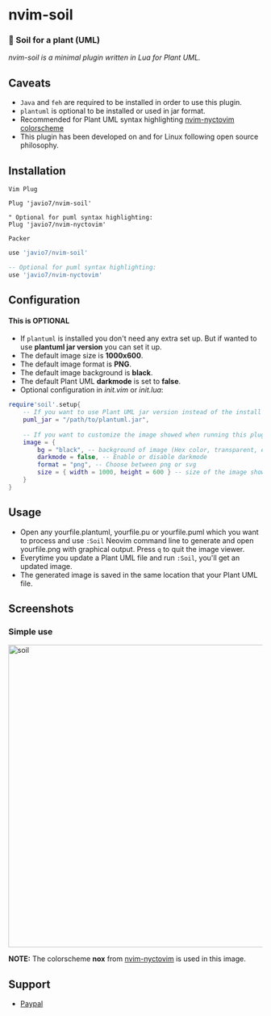 # nvim-soil
### :seedling: Soil for a plant (UML)
*nvim-soil is a minimal plugin written in Lua for Plant UML.*

## Caveats
- `Java` and `feh` are required to be installed in order to use this plugin.
- `plantuml` is optional to be installed or used in jar format.
- Recommended for Plant UML syntax highlighting [nvim-nyctovim colorscheme](https://github.com/javio7/nvim-nyctovim)
- This plugin has been developed on and for Linux following open source philosophy.

## Installation
`Vim Plug`
```vim
Plug 'javio7/nvim-soil'

" Optional for puml syntax highlighting:
Plug 'javio7/nvim-nyctovim'
```
`Packer`
```lua
use 'javio7/nvim-soil'

-- Optional for puml syntax highlighting:
use 'javio7/nvim-nyctovim'
```

## Configuration
#### This is OPTIONAL
- If `plantuml` is installed you don't need any extra set up. But if wanted to use **plantuml jar version** you can set it up.
- The default image size is **1000x600**.
- The default image format is **PNG**. 
- The default image background is **black**. 
- The default Plant UML **darkmode** is set to **false**. 
- Optional configuration in *init.vim* or *init.lua*:
```lua
require'soil'.setup{ 
    -- If you want to use Plant UML jar version instead of the install version
    puml_jar = "/path/to/plantuml.jar",
    
    -- If you want to customize the image showed when running this plugin
    image = {
        bg = "black", -- background of image (Hex color, transparent, etc.)
        darkmode = false, -- Enable or disable darkmode 
        format = "png", -- Choose between png or svg
        size = { width = 1000, height = 600 } -- size of the image showed
    }
}
```

## Usage
- Open any yourfile.plantuml, yourfile.pu or yourfile.puml which you want to process and use `:Soil` Neovim command line to generate and open yourfile.png with graphical output. Press `q` to quit the image viewer.
- Everytime you update a Plant UML file and run `:Soil`, you'll get an updated image.
- The generated image is saved in the same location that your Plant UML file.

## Screenshots
### Simple use

<img src="https://github.com/javio7/img/blob/master/nvim-soil/soil.gif?raw=true" alt="soil" style="width:600px;"/>

**NOTE:** The colorscheme **nox** from [nvim-nyctovim](https://github.com/javio7/nvim-nyctovim) is used in this image.

## Support
- [Paypal](https://www.paypal.com/donate/?hosted_button_id=DT5ZGHRJKYJ8C)
